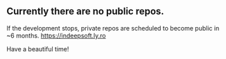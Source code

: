 ## Currently there are no public repos.
If the development stops, private repos are scheduled to become public in ~6 months.
https://indeepsoft.ly.ro

Have a beautiful time!
